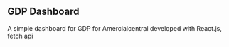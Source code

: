 ## GDP Dashboard

A simple dashboard for GDP for Amercialcentral developed with React.js, fetch api
